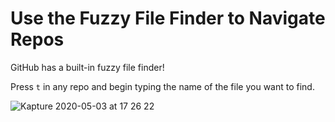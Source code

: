 # Use the Fuzzy File Finder to Navigate Repos

GitHub has a built-in fuzzy file finder!

Press `t` in any repo and begin typing the name of the file you want to find.

![Kapture 2020-05-03 at 17 26 22](https://user-images.githubusercontent.com/17075617/80926218-dbf88f00-8d63-11ea-90ea-a47fa652d098.gif)
